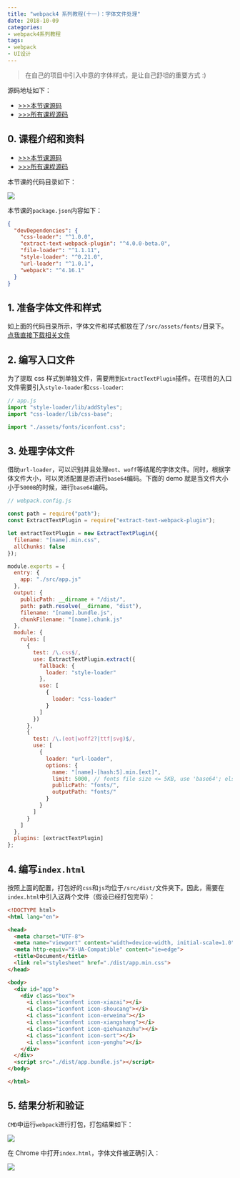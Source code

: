 ```yaml
---
title: "webpack4 系列教程(十一)：字体文件处理"
date: 2018-10-09
categories:
- webpack4系列教程
tags:
- webpack
- UI设计
---
```


> 在自己的项目中引入中意的字体样式，是让自己舒坦的重要方式 :)

源码地址如下：
- [>>>本节课源码](https://github.com/dongyuanxin/webpack-demos/tree/master/demo11)
- [>>>所有课程源码](https://github.com/dongyuanxin/webpack-demos)

<!-- more -->

## 0. 课程介绍和资料

- [>>>本节课源码](https://github.com/dongyuanxin/webpack-demos/tree/master/demo11)
- [>>>所有课程源码](https://github.com/dongyuanxin/webpack-demos)

本节课的代码目录如下：

![](/images/webpack/webpack4系列教程/24.png)

本节课的`package.json`内容如下：

```json
{
  "devDependencies": {
    "css-loader": "^1.0.0",
    "extract-text-webpack-plugin": "^4.0.0-beta.0",
    "file-loader": "^1.1.11",
    "style-loader": "^0.21.0",
    "url-loader": "^1.0.1",
    "webpack": "^4.16.1"
  }
}
```

## 1. 准备字体文件和样式

如上面的代码目录所示，字体文件和样式都放在了`/src/assets/fonts/`目录下。[点我直接下载相关文件](https://github.com/dongyuanxin/webpack-demos/tree/master/demo11/src/assets/fonts)

## 2. 编写入口文件

为了提取 css 样式到单独文件，需要用到`ExtractTextPlugin`插件。在项目的入口文件需要引入`style-loader`和`css-loader`:

```javascript
// app.js
import "style-loader/lib/addStyles";
import "css-loader/lib/css-base";

import "./assets/fonts/iconfont.css";
```

## 3. 处理字体文件

借助`url-loader`，可以识别并且处理`eot`、`woff`等结尾的字体文件。同时，根据字体文件大小，可以灵活配置是否进行`base64`编码。下面的 demo 就是当文件大小小于`5000B`的时候，进行`base64`编码。

```javascript
// webpack.config.js

const path = require("path");
const ExtractTextPlugin = require("extract-text-webpack-plugin");

let extractTextPlugin = new ExtractTextPlugin({
  filename: "[name].min.css",
  allChunks: false
});

module.exports = {
  entry: {
    app: "./src/app.js"
  },
  output: {
    publicPath: __dirname + "/dist/",
    path: path.resolve(__dirname, "dist"),
    filename: "[name].bundle.js",
    chunkFilename: "[name].chunk.js"
  },
  module: {
    rules: [
      {
        test: /\.css$/,
        use: ExtractTextPlugin.extract({
          fallback: {
            loader: "style-loader"
          },
          use: [
            {
              loader: "css-loader"
            }
          ]
        })
      },
      {
        test: /\.(eot|woff2?|ttf|svg)$/,
        use: [
          {
            loader: "url-loader",
            options: {
              name: "[name]-[hash:5].min.[ext]",
              limit: 5000, // fonts file size <= 5KB, use 'base64'; else, output svg file
              publicPath: "fonts/",
              outputPath: "fonts/"
            }
          }
        ]
      }
    ]
  },
  plugins: [extractTextPlugin]
};
```

## 4. 编写`index.html`

按照上面的配置，打包好的`css`和`js`均位于`/src/dist/`文件夹下。因此，需要在`index.html`中引入这两个文件（假设已经打包完毕）：

```html
<!DOCTYPE html>
<html lang="en">

<head>
  <meta charset="UTF-8">
  <meta name="viewport" content="width=device-width, initial-scale=1.0">
  <meta http-equiv="X-UA-Compatible" content="ie=edge">
  <title>Document</title>
  <link rel="stylesheet" href="./dist/app.min.css">
</head>

<body>
  <div id="app">
    <div class="box">
      <i class="iconfont icon-xiazai"></i>
      <i class="iconfont icon-shoucang"></i>
      <i class="iconfont icon-erweima"></i>
      <i class="iconfont icon-xiangshang"></i>
      <i class="iconfont icon-qiehuanzuhu"></i>
      <i class="iconfont icon-sort"></i>
      <i class="iconfont icon-yonghu"></i>
    </div>
  </div>
  <script src="./dist/app.bundle.js"></script>
</body>

</html>
```

## 5. 结果分析和验证

`CMD`中运行`webpack`进行打包，打包结果如下：

![](/images/webpack/webpack4系列教程/25.png)

在 Chrome 中打开`index.html`，字体文件被正确引入：

![](/images/webpack/webpack4系列教程/26.png)
